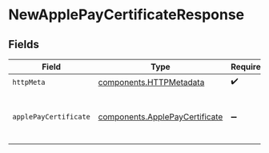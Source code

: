 # NewApplePayCertificateResponse


## Fields

| Field                                                                            | Type                                                                             | Required                                                                         | Description                                                                      |
| -------------------------------------------------------------------------------- | -------------------------------------------------------------------------------- | -------------------------------------------------------------------------------- | -------------------------------------------------------------------------------- |
| `httpMeta`                                                                       | [components.HTTPMetadata](../../models/components/httpmetadata.md)               | :heavy_check_mark:                                                               | N/A                                                                              |
| `applePayCertificate`                                                            | [components.ApplePayCertificate](../../models/components/applepaycertificate.md) | :heavy_minus_sign:                                                               | Returns the Apple Pay certificate record that was added.                         |